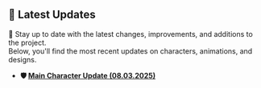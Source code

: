 ## 📌 Latest Updates  

📰 Stay up to date with the latest changes, improvements, and additions to the project.  
Below, you'll find the most recent updates on characters, animations, and designs.  

- **🛡️ [Main Character Update (08.03.2025)](Characters/MainCharacter.md)** 
